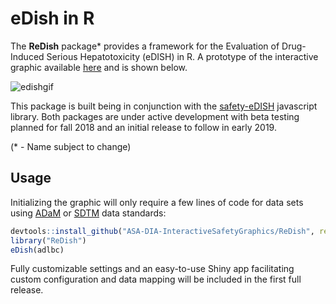 # eDish in R
The **ReDish** package* provides a framework for the Evaluation of Drug-Induced Serious Hepatotoxicity (eDISH) in R. A prototype of the interactive graphic available [here](https://asa-dia-interactivesafetygraphics.github.io/safety-eDISH/test/) and is shown below.

![edishgif](https://user-images.githubusercontent.com/3680095/45834450-02b3a000-bcbc-11e8-8172-324c2fe43521.gif)

This package is built being in conjunction with the [safety-eDISH](https://github.com/ASA-DIA-InteractiveSafetyGraphics/safety-eDISH) javascript library. Both packages are under active development with beta testing planned for fall 2018 and an initial release to follow in early 2019.

(* - Name subject to change)

## Usage

Initializing the graphic will only require a few lines of code for data sets using [ADaM](https://www.cdisc.org/standards/foundational/adam) or [SDTM](https://www.cdisc.org/standards/foundational/sdtm) data standards: 

```r
devtools::install_github("ASA-DIA-InteractiveSafetyGraphics/ReDish", ref="v0.1.0")
library("ReDish")
eDish(adlbc)
```

Fully customizable settings and an easy-to-use Shiny app facilitating custom configuration and data mapping will be included in the first full release. 
